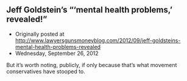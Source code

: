 ## Jeff Goldstein’s “‘mental health problems,’ revealed!”

 * Originally posted at http://www.lawyersgunsmoneyblog.com/2012/09/jeff-goldsteins-mental-health-problems-revealed
 * Wednesday, September 26, 2012

But it’s worth noting, publicly, if only because that’s what movement conservatives have stooped to.